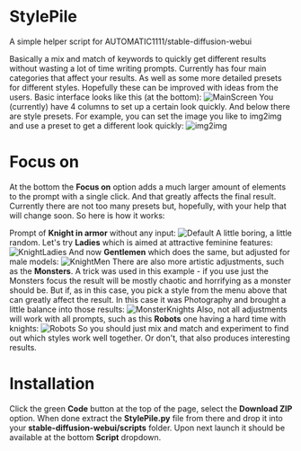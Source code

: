 # StylePile
A simple helper script for AUTOMATIC1111/stable-diffusion-webui

Basically a mix and match of keywords to quickly get different results without wasting a lot of time writing prompts. Currently has four main categories that affect your results. As well as some more detailed presets for different styles. Hopefully these can be improved with ideas from the users. Basic interface looks like this (at the bottom):
![MainScreen](https://user-images.githubusercontent.com/17021558/196465434-4bfe463b-f1c3-4bce-8860-842cb5bedb72.png)
You (currently) have 4 columns to set up a certain look quickly. And below there are style presets.
For example, you can set the image you like to img2img and use a preset to get a different look quickly:
![img2img](https://user-images.githubusercontent.com/17021558/196466057-f7e3f1fb-596b-459d-b5a5-f5d68ba101d6.png)

# Focus on
At the bottom the **Focus on** option adds a much larger amount of elements to the prompt with a single click. And that greatly affects the final result. Currently there are not too many presets but, hopefully, with your help that will change soon. So here is how it works:

Prompt of **Knight in armor** without any input:
![Default](https://user-images.githubusercontent.com/17021558/196643976-f7409711-ee6e-4a27-9524-a03827384c34.png)
A little boring, a little random. Let's try **Ladies** which is aimed at attractive feminine features:
![KnightLadies](https://user-images.githubusercontent.com/17021558/196644475-596e7c05-bed4-47cd-9afc-56ff70a4ca8c.png)
And now **Gentlemen** which does the same, but adjusted for male models:
![KnightMen](https://user-images.githubusercontent.com/17021558/196644706-2df9e416-c6f5-4247-8129-3f2ce3f66cc2.png)
There are also more artistic adjustments, such as the **Monsters**. A trick was used in this example - if you use just the Monsters focus the result will be mostly chaotic and horrifying as a monster should be. But if, as in this case, you pick a style from the menu above that can greatly affect the result. In this case it was Photography and brought a little balance into those results:
![MonsterKnights](https://user-images.githubusercontent.com/17021558/196644813-7f3184b0-1b81-4a16-a078-c8f3d7a8c419.png)
Also, not all adjustments will work with all prompts, such as this **Robots** one having a hard time with knights:
![Robots](https://user-images.githubusercontent.com/17021558/196645673-17d24ea2-bb9a-4089-9863-d5d0f6deac2e.png)
So you should just mix and match and experiment to find out which styles work well together. Or don't, that also produces interesting results.

# Installation
Click the green **Code** button at the top of the page, select the **Download ZIP** option. When done extract the **StylePile.py** file from there and drop it into your **stable-diffusion-webui/scripts** folder. Upon next launch it should be available at the bottom **Script** dropdown.
